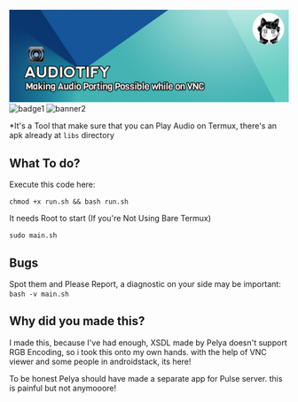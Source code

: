 ![bannerstart](img_src/banana.jpg)
![badge1](https://img.shields.io/badge/code-great-green?style=for-the-badge&logo=appveyor) ![banner2](https://img.shields.io/badge/works--on-proot--termux--and--termux--X11-blue?style=for-the-badge&logo=appveyor)

*It's a Tool that make sure that you can Play Audio on Termux, there's an apk already at `libs` directory


## What To do?

Execute this code here:
```
chmod +x run.sh && bash run.sh
```

It needs Root to start (If you're Not Using Bare Termux)
```
sudo main.sh
```

## Bugs

Spot them and Please Report, a diagnostic on your side may be important: `bash -v main.sh`

## Why did you made this?

I made this, because I've had enough, XSDL made by Pelya doesn't support RGB Encoding, so i took this onto my own hands. with the help of VNC viewer and some people in androidstack, its here!

To be honest Pelya should have made a separate app for Pulse server. this is painful but not anymooore!

